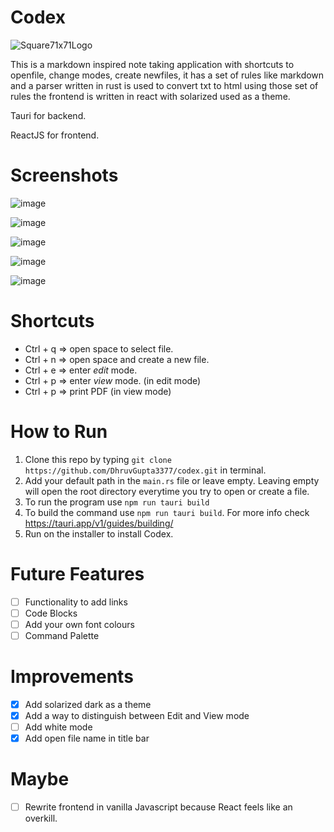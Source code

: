 # Codex

![Square71x71Logo](https://github.com/DhruvGupta3377/codex/assets/90503781/64b58349-d5b4-4b39-a97b-aee0ba03cf90)



This is a markdown inspired note taking application with shortcuts to openfile, change modes, create newfiles, it has a set of rules like markdown and a parser written in rust is used to convert txt to html using those set of rules the frontend is written in react with solarized used as a theme.

Tauri for backend.

ReactJS for frontend.

# Screenshots

![image](https://github.com/DhruvGupta3377/codex/assets/90503781/35b51792-a6f8-40ea-8f82-aec3672f28d0)

![image](https://github.com/DhruvGupta3377/codex/assets/90503781/defc5a63-d7c3-44b2-a1da-c88daf417f4a)

![image](https://github.com/DhruvGupta3377/codex/assets/90503781/f35748d9-7318-43fb-8b37-3e869f142da5)

![image](https://github.com/DhruvGupta3377/codex/assets/90503781/9ec8a3c7-9ac1-491d-8784-40b0c3e68a12)

![image](https://github.com/DhruvGupta3377/codex/assets/90503781/012277f8-ac10-4b31-99ef-497827b1bc44)


# Shortcuts

- Ctrl + q => open space to select file.
- Ctrl + n => open space and create a new file. 
- Ctrl + e => enter *edit* mode. 
- Ctrl + p => enter *view* mode. (in edit mode)
- Ctrl + p => print PDF (in view mode)


# How to Run

1. Clone this repo by typing `git clone https://github.com/DhruvGupta3377/codex.git` in terminal.
2. Add your default path in the `main.rs` file or leave empty. Leaving empty will open the root directory everytime you try to open or create a file.
3. To run the program use `npm run tauri build`
4. To build the command use `npm run tauri build`. For more info check https://tauri.app/v1/guides/building/
5. Run on the installer to install Codex.


# Future Features

- [ ] Functionality to add links
- [ ] Code Blocks
- [ ] Add your own font colours
- [ ] Command Palette

# Improvements

- [x] Add solarized dark as a theme
- [x] Add a way to distinguish between Edit and View mode
- [ ] Add white mode
- [x] Add open file name in title bar

# Maybe

- [ ] Rewrite frontend in vanilla Javascript because React feels like an overkill.
